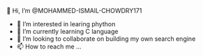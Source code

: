  👋 Hi, I’m @MOHAMMED-ISMAIL-CHOWDRY171
- 👀 I’m interested in learing phython 
- 🌱 I’m currently learning C language
- 💞️ I’m looking to collaborate on building my own search engine
- 📫 How to reach me ...

<!---
MOHAMMED-ISMAIL-CHOWDRY171/MOHAMMED-ISMAIL-CHOWDRY171 is a ✨ special ✨ repository because its `README.md` (this file) appears on your GitHub profile.
You can click the Preview link to take a look at your changes.
--->
